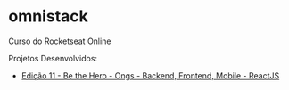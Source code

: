 # omnistack
Curso do Rocketseat Online

Projetos Desenvolvidos:

 - [Edição 11 - Be the Hero - Ongs - Backend, Frontend, Mobile - ReactJS](https://github.com/charlesduarte019/omnistack/tree/be-the-hero)